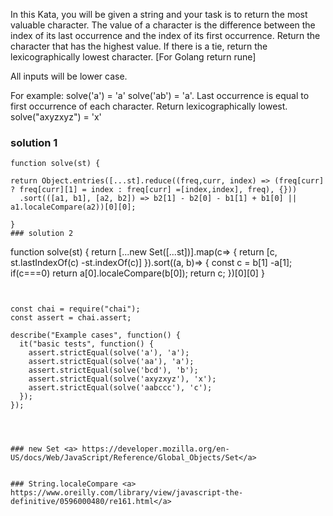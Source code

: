In this Kata, you will be given a string and your task is to return the most valuable character. The value of a character is the difference between the index of its last occurrence and the index of its first occurrence. Return the character that has the highest value. If there is a tie, return the lexicographically lowest character. [For Golang return rune]

All inputs will be lower case.

For example:
solve('a') = 'a'
solve('ab') = 'a'. Last occurrence is equal to first occurrence of each character. Return lexicographically lowest.
solve("axyzxyz") = 'x'



### solution 1 
  ```
function solve(st) {

  return Object.entries([...st].reduce((freq,curr, index) => (freq[curr] ? freq[curr][1] = index : freq[curr] =[index,index], freq), {}))
    .sort(([a1, b1], [a2, b2]) => b2[1] - b2[0] - b1[1] + b1[0] || a1.localeCompare(a2))[0][0];
  
  }
  ### solution 2 
  ```

function solve(st) {
  return [...new Set([...st])].map(c=> {
    return [c, st.lastIndexOf(c) -st.indexOf(c)]
  }).sort((a, b)=> {
    const c = b[1] -a[1]; 
    if(c===0) return a[0].localeCompare(b[0]); 
    return c; 
  })[0][0]
}
```


const chai = require("chai");
const assert = chai.assert;

describe("Example cases", function() {
  it("basic tests", function() {
    assert.strictEqual(solve('a'), 'a');
    assert.strictEqual(solve('aa'), 'a');
    assert.strictEqual(solve('bcd'), 'b');
    assert.strictEqual(solve('axyzxyz'), 'x');
    assert.strictEqual(solve('aabccc'), 'c'); 
  });
});




### new Set <a> https://developer.mozilla.org/en-US/docs/Web/JavaScript/Reference/Global_Objects/Set</a>


### String.localeCompare <a> https://www.oreilly.com/library/view/javascript-the-definitive/0596000480/re161.html</a>

